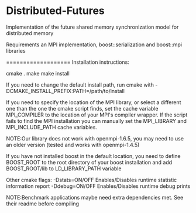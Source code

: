Distributed-Futures
===================

Implementation of the future shared memory synchronization model for distributed memory 

Requirements an MPI implementation, boost::serialization and boost::mpi libraries

===================
Installation instructions:

cmake .
make
make install

If you need to change the default install path, run cmake with -DCMAKE_INSTALL_PREFIX:PATH=/path/to/install

If you need to specify the location of the MPI library, or select a different one than the one the cmake
script finds, set the cache variable MPI_COMPILER to the location of your MPI's compiler wrapper.  If the
script fails to find the MPI installation you can manually set the MPI_LIBRARY and MPI_INCLUDE_PATH cache
variables.

NOTE:Our library does not work with openmpi-1.6.5, you may need to use an older version (tested and works
with openmpi-1.4.5) 

If you have not installed boost in the default location, you need to define BOOST_ROOT to the root 
directory of your boost installation and add BOOST_ROOT/lib to LD_LIBRARY_PATH variable

Other cmake flags:
-Dstats=ON/OFF		Enables/Disables runtime statistic information report
-Ddebug=ON/OFF		Enables/Disables runtime debug prints

NOTE:Benchmark applications maybe need extra dependencies met.  See their readme before compiling


